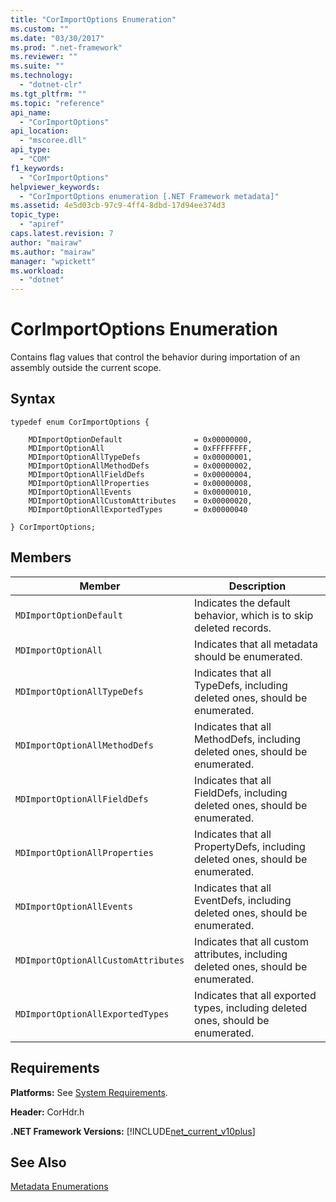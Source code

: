 ```yaml
---
title: "CorImportOptions Enumeration"
ms.custom: ""
ms.date: "03/30/2017"
ms.prod: ".net-framework"
ms.reviewer: ""
ms.suite: ""
ms.technology: 
  - "dotnet-clr"
ms.tgt_pltfrm: ""
ms.topic: "reference"
api_name: 
  - "CorImportOptions"
api_location: 
  - "mscoree.dll"
api_type: 
  - "COM"
f1_keywords: 
  - "CorImportOptions"
helpviewer_keywords: 
  - "CorImportOptions enumeration [.NET Framework metadata]"
ms.assetid: 4e5d03cb-97c9-4ff4-8dbd-17d94ee374d3
topic_type: 
  - "apiref"
caps.latest.revision: 7
author: "mairaw"
ms.author: "mairaw"
manager: "wpickett"
ms.workload: 
  - "dotnet"
---
```

# CorImportOptions Enumeration
Contains flag values that control the behavior during importation of an assembly outside the current scope.  
  
## Syntax  
  
```  
typedef enum CorImportOptions {  
  
    MDImportOptionDefault                = 0x00000000,  
    MDImportOptionAll                    = 0xFFFFFFFF,  
    MDImportOptionAllTypeDefs            = 0x00000001,  
    MDImportOptionAllMethodDefs          = 0x00000002,  
    MDImportOptionAllFieldDefs           = 0x00000004,  
    MDImportOptionAllProperties          = 0x00000008,  
    MDImportOptionAllEvents              = 0x00000010,  
    MDImportOptionAllCustomAttributes    = 0x00000020,  
    MDImportOptionAllExportedTypes       = 0x00000040  
  
} CorImportOptions;  
```  
  
## Members  
  
|Member|Description|  
|------------|-----------------|  
|`MDImportOptionDefault`|Indicates the default behavior, which is to skip deleted records.|  
|`MDImportOptionAll`|Indicates that all metadata should be enumerated.|  
|`MDImportOptionAllTypeDefs`|Indicates that all TypeDefs, including deleted ones, should be enumerated.|  
|`MDImportOptionAllMethodDefs`|Indicates that all MethodDefs, including deleted ones, should be enumerated.|  
|`MDImportOptionAllFieldDefs`|Indicates that all FieldDefs, including deleted ones, should be enumerated.|  
|`MDImportOptionAllProperties`|Indicates that all PropertyDefs, including deleted ones, should be enumerated.|  
|`MDImportOptionAllEvents`|Indicates that all EventDefs, including deleted ones, should be enumerated.|  
|`MDImportOptionAllCustomAttributes`|Indicates that all custom attributes, including deleted ones, should be enumerated.|  
|`MDImportOptionAllExportedTypes`|Indicates that all exported types, including deleted ones, should be enumerated.|  
  
## Requirements  
 **Platforms:** See [System Requirements](../../../../docs/framework/get-started/system-requirements.md).  
  
 **Header:** CorHdr.h  
  
 **.NET Framework Versions:** [!INCLUDE[net_current_v10plus](../../../../includes/net-current-v10plus-md.md)]  
  
## See Also  
 [Metadata Enumerations](../../../../docs/framework/unmanaged-api/metadata/metadata-enumerations.md)
